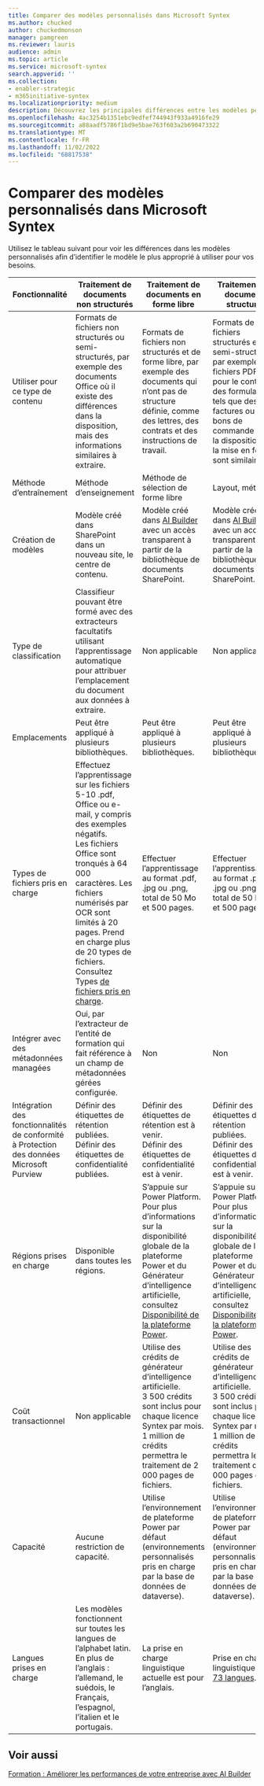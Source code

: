 ```yaml
---
title: Comparer des modèles personnalisés dans Microsoft Syntex
ms.author: chucked
author: chuckedmonson
manager: pamgreen
ms.reviewer: lauris
audience: admin
ms.topic: article
ms.service: microsoft-syntex
search.appverid: ''
ms.collection:
- enabler-strategic
- m365initiative-syntex
ms.localizationpriority: medium
description: Découvrez les principales différences entre les modèles personnalisés dans Microsoft Syntex.
ms.openlocfilehash: 4ac3254b1351ebc9edfef744943f933a4916fe29
ms.sourcegitcommit: a88aadf5786f1bd9e5bae763f603a2b690473322
ms.translationtype: MT
ms.contentlocale: fr-FR
ms.lasthandoff: 11/02/2022
ms.locfileid: "68817538"
---
```

# <a name="compare-custom-models-in-microsoft-syntex"></a>Comparer des modèles personnalisés dans Microsoft Syntex 

Utilisez le tableau suivant pour voir les différences dans les modèles personnalisés afin d’identifier le modèle le plus approprié à utiliser pour vos besoins.

| Fonctionnalité | Traitement de documents non structurés | Traitement de documents en forme libre | Traitement de document structuré |
| ------- | ------- | ------- | ------- |
| Utiliser pour ce type de contenu | Formats de fichiers non structurés ou semi-structurés, par exemple des documents Office où il existe des différences dans la disposition, mais des informations similaires à extraire. | Formats de fichiers non structurés et de forme libre, par exemple des documents qui n’ont pas de structure définie, comme des lettres, des contrats et des instructions de travail. | Formats de fichiers structurés et semi-structurés, par exemple des fichiers PDF pour le contenu des formulaires tels que des factures ou des bons de commande dont la disposition et la mise en forme sont similaires. |
| Méthode d’entraînement | Méthode d’enseignement | Méthode de sélection de forme libre | Layout, méthode |
| Création de modèles | Modèle créé dans SharePoint dans un nouveau site, le centre de contenu.  | Modèle créé dans [AI Builder](/ai-builder/overview) avec un accès transparent à partir de la bibliothèque de documents SharePoint.| Modèle créé dans [AI Builder](/ai-builder/overview) avec un accès transparent à partir de la bibliothèque de documents SharePoint. |
| Type de classification | Classifieur pouvant être formé avec des extracteurs facultatifs utilisant l’apprentissage automatique pour attribuer l’emplacement du document aux données à extraire. | Non applicable | Non applicable |
| Emplacements | Peut être appliqué à plusieurs bibliothèques. | Peut être appliqué à plusieurs bibliothèques. | Peut être appliqué à plusieurs bibliothèques. |
| Types de fichiers pris en charge | Effectuez l’apprentissage sur les fichiers 5-10 .pdf, Office ou e-mail, y compris des exemples négatifs.<br>Les fichiers Office sont tronqués à 64 000 caractères. Les fichiers numérisés par OCR sont limités à 20 pages. Prend en charge plus de 20 types de fichiers. Consultez Types [de fichiers pris en charge](requirements-and-limitations.md#unstructured-document-processing).  | Effectuer l’apprentissage au format .pdf, .jpg ou .png, total de 50 Mo et 500 pages. | Effectuer l’apprentissage au format .pdf, .jpg ou .png, total de 50 Mo et 500 pages. |
| Intégrer avec des métadonnées managées | Oui, par l’extracteur de l’entité de formation qui fait référence à un champ de métadonnées gérées configurée. | Non | Non |
| Intégration des fonctionnalités de conformité à Protection des données Microsoft Purview | Définir des étiquettes de rétention publiées.<br>Définir des étiquettes de confidentialité publiées. | Définir des étiquettes de rétention est à venir. <br>Définir des étiquettes de confidentialité est à venir. | Définir des étiquettes de rétention publiées. <br>Définir des étiquettes de confidentialité est à venir. |
| Régions prises en charge| Disponible dans toutes les régions. | S’appuie sur Power Platform. Pour plus d’informations sur la disponibilité globale de la plateforme Power et du Générateur d’intelligence artificielle, consultez [Disponibilité de la plateforme Power](https://dynamics.microsoft.com/geographic-availability/). | S’appuie sur Power Platform. Pour plus d’informations sur la disponibilité globale de la plateforme Power et du Générateur d’intelligence artificielle, consultez [Disponibilité de la plateforme Power](https://dynamics.microsoft.com/geographic-availability/). |
| Coût transactionnel | Non applicable | Utilise des crédits de générateur d’intelligence artificielle.<br>3 500 crédits sont inclus pour chaque licence Syntex par mois.<br>1 million de crédits permettra le traitement de 2 000 pages de fichiers. | Utilise des crédits de générateur d’intelligence artificielle.<br>3 500 crédits sont inclus pour chaque licence Syntex par mois.<br>1 million de crédits permettra le traitement de 2 000 pages de fichiers. |
| Capacité | Aucune restriction de capacité. | Utilise l’environnement de plateforme Power par défaut (environnements personnalisés pris en charge par la base de données de dataverse). | Utilise l’environnement de plateforme Power par défaut (environnements personnalisés pris en charge par la base de données de dataverse). |
| Langues prises en charge| Les modèles fonctionnent sur toutes les langues de l’alphabet latin. En plus de l’anglais : l’allemand, le suédois, le Français, l’espagnol, l’italien et le portugais. | La prise en charge linguistique actuelle est pour l’anglais. | Prise en charge linguistique pour [73 langues](/ai-builder/form-processing-model-requirements.md#languages-supported). |

## <a name="see-also"></a>Voir aussi

[Formation : Améliorer les performances de votre entreprise avec AI Builder](/training/paths/improve-business-performance-ai-builder/?source=learn)


